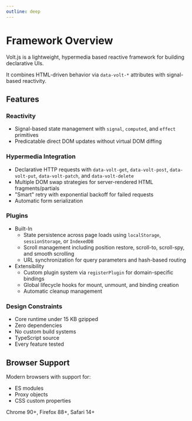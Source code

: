 ```yaml
---
outline: deep
---
```


# Framework Overview

Volt.js is a lightweight, hypermedia based reactive framework for building declarative UIs.

It combines HTML-driven behavior via `data-volt-*` attributes with signal-based reactivity.

## Features

### Reactivity

- Signal-based state management with `signal`, `computed`, and `effect` primitives
- Predicatable direct DOM updates without virtual DOM diffing

### Hypermedia Integration

- Declarative HTTP requests with `data-volt-get`, `data-volt-post`, `data-volt-put`, `data-volt-patch`, and `data-volt-delete`
- Multiple DOM swap strategies for server-rendered HTML fragments/partials
- "Smart" retry with exponential backoff for failed requests
- Automatic form serialization

### Plugins

- Built-In
    - State persistence across page loads using `localStorage`, `sessionStorage`, or `IndexedDB`
    - Scroll management including position restore, scroll-to, scroll-spy, and smooth scrolling
    - URL synchronization for query parameters and hash-based routing
- Extensibility
    - Custom plugin system via `registerPlugin` for domain-specific bindings
    - Global lifecycle hooks for mount, unmount, and binding creation
    - Automatic cleanup management

### Design Constraints

- Core runtime under 15 KB gzipped
- Zero dependencies
- No custom build systems
- TypeScript source
- Every feature tested

## Browser Support

Modern browsers with support for:

- ES modules
- Proxy objects
- CSS custom properties

Chrome 90+, Firefox 88+, Safari 14+
